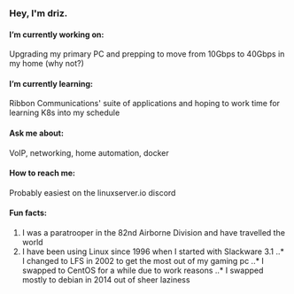 ### Hey, I'm driz.

#### I’m currently working on:  
Upgrading my primary PC and prepping to move from 10Gbps to 40Gbps in my home (why not?)
#### I’m currently learning:  
Ribbon Communications' suite of applications and hoping to work time for learning K8s into my schedule
#### Ask me about:  
VoIP, networking, home automation, docker
#### How to reach me:   
Probably easiest on the linuxserver.io discord
#### Fun facts:  
1. I was a paratrooper in the 82nd Airborne Division and have travelled the world
2. I have been using Linux since 1996 when I started with Slackware 3.1
..* I changed to LFS in 2002 to get the most out of my gaming pc
..* I swapped to CentOS for a while due to work reasons
..* I swapped mostly to debian in 2014 out of sheer laziness
